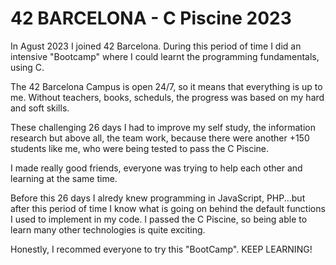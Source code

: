 # 42 BARCELONA - C Piscine 2023

In Agust 2023 I joined 42 Barcelona. During this period of time I did an intensive "Bootcamp" where I could learnt the programming fundamentals, using C.

The 42 Barcelona Campus is open 24/7, so it means that everything is up to me. Without teachers, books, scheduls, the progress was based on my hard and soft skills.

These challenging 26 days I had to improve my self study, the information research but above all, the team work, because there were another +150 students like me, who were being tested to pass the C Piscine.

I made really good friends, everyone was trying to help each other and learning at the same time.

Before this 26 days I alredy knew programming in JavaScript, PHP...but after this period of time I know what is going on behind the default functions I used to implement in my code. I passed the C Piscine, so being able to learn many other technologies is quite exciting.

Honestly, I recommed everyone to try this "BootCamp". KEEP LEARNING!
